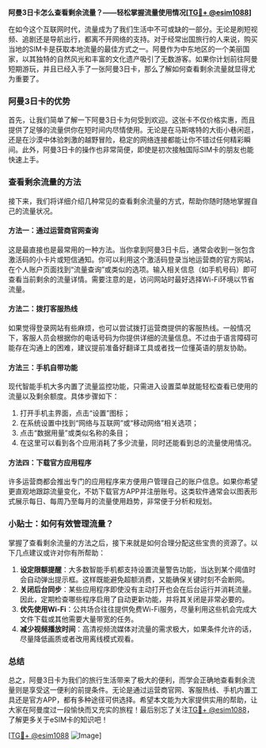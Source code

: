 **阿曼3日卡怎么查看剩余流量？——轻松掌握流量使用情况[[TG💪+ @esim1088](https://t.me/s/esim1088)]**

在如今这个互联网时代，流量成为了我们生活中不可或缺的一部分。无论是刷短视频、追剧还是导航出行，都离不开网络的支持。对于经常出国旅行的人来说，购买当地的SIM卡是获取本地流量的最佳方式之一。阿曼作为中东地区的一个美丽国家，以其独特的自然风光和丰富的文化遗产吸引了无数游客。如果你计划前往阿曼短期游玩，并且已经入手了一张阿曼3日卡，那么了解如何查看剩余流量就显得尤为重要了。

### 阿曼3日卡的优势

首先，让我们简单了解一下阿曼3日卡为何受到欢迎。这张卡不仅价格实惠，而且提供了足够的流量供你在短时间内尽情使用。无论是在马斯喀特的大街小巷闲逛，还是在沙漠中体验刺激的越野冒险，稳定的网络连接都能让你不错过任何精彩瞬间。此外，阿曼3日卡的操作也非常简便，即使是初次接触国际SIM卡的朋友也能快速上手。

### 查看剩余流量的方法

接下来，我们将详细介绍几种常见的查看剩余流量的方式，帮助你随时随地掌握自己的流量状况。

#### 方法一：通过运营商官网查询

这是最直接也是最常用的一种方法。当你拿到阿曼3日卡后，通常会收到一张包含激活码的小卡片或短信通知。你可以利用这个激活码登录当地运营商的官方网站，在个人账户页面找到“流量查询”或类似的选项。输入相关信息（如手机号码）即可查看当前剩余的流量详情。需要注意的是，访问网站时最好选择Wi-Fi环境以节省流量。

#### 方法二：拨打客服热线

如果觉得登录网站有些麻烦，也可以尝试拨打运营商提供的客服热线。一般情况下，客服人员会根据你的电话号码为你提供详细的流量信息。不过由于语言障碍可能存在沟通上的困难，建议提前准备好翻译工具或者找一位懂英语的朋友协助。

#### 方法三：手机自带功能

现代智能手机大多内置了流量监控功能，只需进入设置菜单就能轻松查看已使用的流量以及剩余额度。具体步骤如下：
1. 打开手机主界面，点击“设置”图标；
2. 在系统设置中找到“网络与互联网”或“移动网络”相关选项；
3. 点击“数据用量”或类似名称的条目；
4. 在这里可以看到各个应用消耗了多少流量，同时还能看到总的流量使用情况。

#### 方法四：下载官方应用程序

许多运营商都会推出专门的应用程序来方便用户管理自己的账户信息。如果你希望更直观地跟踪流量变化，不妨下载官方APP并注册账号。这类软件通常会以图表形式展示每日、每周乃至每月的流量使用趋势，非常便于分析和规划。

### 小贴士：如何有效管理流量？

掌握了查看剩余流量的方法之后，接下来就是如何合理分配这些宝贵的资源了。以下几点建议或许对你有所帮助：

1. **设定限额提醒**：大多数智能手机都支持设置流量警告功能，当达到某个阈值时会自动弹出提示框。这样既能避免超额消费，又能确保关键时刻不会断网。
2. **关闭后台同步**：某些应用程序即使没有主动打开也会在后台运行并消耗流量。因此，定期检查哪些程序启用了自动更新功能，并将其关闭是非常必要的。
3. **优先使用Wi-Fi**：公共场合往往提供免费Wi-Fi服务，尽量利用这些机会完成大文件下载或其他需要大量带宽的任务。
4. **减少视频播放时间**：高清视频流媒体对流量的需求极大，如果条件允许的话，尽量降低画质或者改用离线模式观看。

### 总结

总之，阿曼3日卡为我们的旅行生活带来了极大的便利，而学会正确地查看剩余流量则是享受这一便利的前提条件。无论是通过运营商官网、客服热线、手机内置工具还是官方APP，都有多种途径可供选择。希望本文能为大家提供实用的帮助，让大家在阿曼度过一段愉快而又充实的旅程！最后别忘了关注[TG💪+ @esim1088](https://t.me/s/esim1088)，了解更多关于eSIM卡的知识吧！

[[TG💪+ @esim1088](https://t.me/s/esim1088) ![Image](https://i.postimg.cc/4NQfJmqS/Snipaste-2025-05-13-00-14-12.png)]